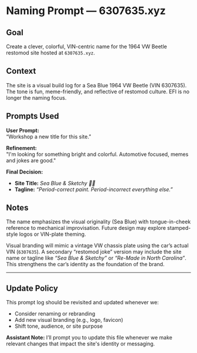 # Naming Prompt — 6307635.xyz

## Goal
Create a clever, colorful, VIN-centric name for the 1964 VW Beetle restomod site hosted at `6307635.xyz`.

## Context
The site is a visual build log for a Sea Blue 1964 VW Beetle (VIN 6307635). The tone is fun, meme-friendly, and reflective of restomod culture. EFI is no longer the naming focus.

## Prompts Used

**User Prompt:**  
“Workshop a new title for this site.”

**Refinement:**  
"I'm looking for something bright and colorful. Automotive focused, memes and jokes are good."

**Final Decision:**  
- **Site Title:** *Sea Blue & Sketchy 🌊🔌*  
- **Tagline:** *“Period-correct paint. Period-incorrect everything else.”*

## Notes

The name emphasizes the visual originality (Sea Blue) with tongue-in-cheek reference to mechanical improvisation. Future design may explore stamped-style logos or VIN-plate theming.

Visual branding will mimic a vintage VW chassis plate using the car’s actual VIN (`6307635`). A secondary “restomod joke” version may include the site name or tagline like *“Sea Blue & Sketchy”* or *“Re-Made in North Carolina”*. This strengthens the car’s identity as the foundation of the brand.

---

## Update Policy
This prompt log should be revisited and updated whenever we:
- Consider renaming or rebranding
- Add new visual branding (e.g., logo, favicon)
- Shift tone, audience, or site purpose

**Assistant Note:** I’ll prompt you to update this file whenever we make relevant changes that impact the site's identity or messaging.

